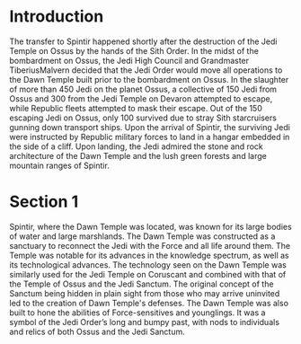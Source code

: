 # Introduction

The transfer to Spintir happened shortly after the destruction of the Jedi Temple on Ossus by the hands of the Sith Order.
In the midst of the bombardment on Ossus, the Jedi High Council and Grandmaster TiberiusMalvern decided that the Jedi Order would move all operations to the Dawn Temple built prior to the bombardment on Ossus.
In the slaughter of more than 450 Jedi on the planet Ossus, a collective of 150 Jedi from Ossus and 300 from the Jedi Temple on Devaron attempted to escape, while Republic fleets attempted to mask their escape.
Out of the 150 escaping Jedi on Ossus, only 100 survived due to stray Sith starcruisers gunning down transport ships.
Upon the arrival of Spintir, the surviving Jedi were instructed by Republic military forces to land in a hangar embedded in the side of a cliff.
Upon landing, the Jedi admired the stone and rock architecture of the Dawn Temple and the lush green forests and large mountain ranges of Spintir.

# Section 1

Spintir, where the Dawn Temple was located, was known for its large bodies of water and large marshlands.
The Dawn Temple was constructed as a sanctuary to reconnect the Jedi with the Force and all life around them.
The Temple was notable for its advances in the knowledge spectrum, as well as its technological advances.
The technology seen on the Dawn Temple was similarly used for the Jedi Temple on Coruscant and combined with that of the Temple of Ossus and the Jedi Sanctum.
The original concept of the Sanctum being hidden in plain sight from those who may arrive uninvited led to the creation of Dawn Temple's defenses.
The Dawn Temple was also built to hone the abilities of Force-sensitives and younglings.
It was a symbol of the Jedi Order’s long and bumpy past, with nods to individuals and relics of both Ossus and the Jedi Sanctum.
